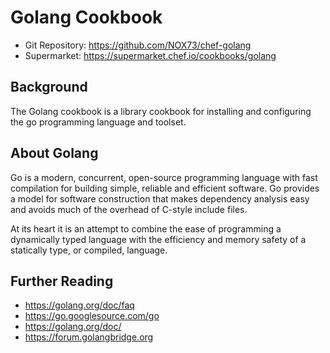 # Golang Cookbook

* Git Repository: https://github.com/NOX73/chef-golang
* Supermarket: https://supermarket.chef.io/cookbooks/golang

## Background

The Golang cookbook is a library cookbook for installing and configuring the go programming language and toolset.

## About Golang

Go is a modern, concurrent, open-source programming language with fast compilation for building simple, reliable and efficient software. Go provides a model for software construction that makes dependency analysis easy and avoids much of the overhead of C-style include files.

At its heart it is an attempt to combine the ease of programming a dynamically typed language with the efficiency and memory safety of a statically type, or compiled, language.

## Further Reading

* https://golang.org/doc/faq
* https://go.googlesource.com/go
* https://golang.org/doc/
* https://forum.golangbridge.org
